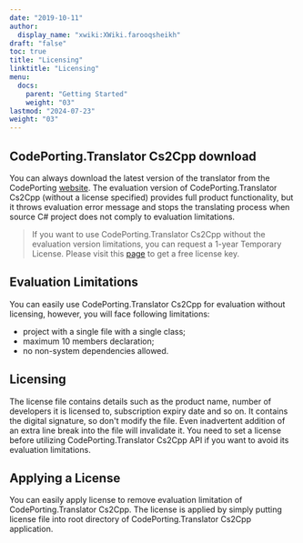 ```yaml
---
date: "2019-10-11"
author:
  display_name: "xwiki:XWiki.farooqsheikh"
draft: "false"
toc: true
title: "Licensing"
linktitle: "Licensing"
menu:
  docs:
    parent: "Getting Started"
    weight: "03"
lastmod: "2024-07-23"
weight: "03"
---
```


## CodePorting.Translator Cs2Cpp download ##

You can always download the latest version of the translator from the CodePorting <a href="https://products.codeporting.com/translator/csharp-to-cpp/release">website</a>. The evaluation version of CodePorting.Translator Cs2Cpp (without a license specified) provides full product functionality, but it throws evaluation error message and stops the translating process when source C# project does not comply to evaluation limitations.

> If you want to use CodePorting.Translator Cs2Cpp without the evaluation version limitations, you can request a 1-year Temporary License. Please visit this <a href="https://www.codeporting.com/get-license">page</a> to get a free license key.

## Evaluation Limitations ##

You can easily use CodePorting.Translator Cs2Cpp for evaluation without licensing, however, you will face following limitations:

* project with a single file with a single class;
* maximum 10 members declaration;
* no non-system dependencies allowed.

## Licensing ##

The license file contains details such as the product name, number of developers it is licensed to, subscription expiry date and so on. It contains the digital signature, so don't modify the file. Even inadvertent addition of an extra line break into the file will invalidate it. You need to set a license before utilizing CodePorting.Translator Cs2Cpp API if you want to avoid its evaluation limitations.

## Applying a License ##

You can easily apply license to remove evaluation limitation of CodePorting.Translator Cs2Cpp. The license is applied by simply putting license file into root directory of CodePorting.Translator Cs2Cpp application.
